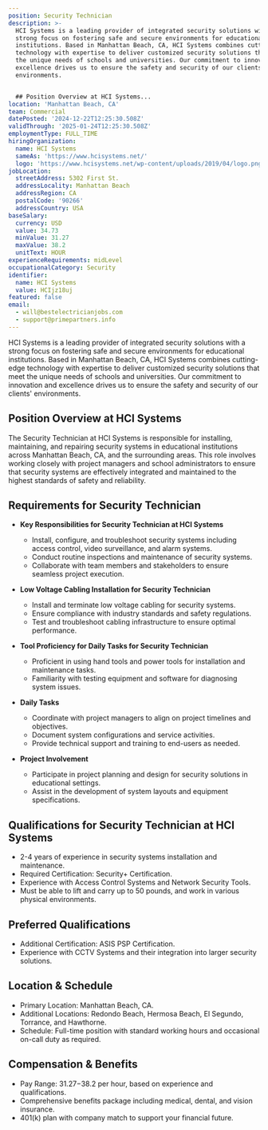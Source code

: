 ```yaml
---
position: Security Technician
description: >-
  HCI Systems is a leading provider of integrated security solutions with a
  strong focus on fostering safe and secure environments for educational
  institutions. Based in Manhattan Beach, CA, HCI Systems combines cutting-edge
  technology with expertise to deliver customized security solutions that meet
  the unique needs of schools and universities. Our commitment to innovation and
  excellence drives us to ensure the safety and security of our clients'
  environments.


  ## Position Overview at HCI Systems...
location: 'Manhattan Beach, CA'
team: Commercial
datePosted: '2024-12-22T12:25:30.508Z'
validThrough: '2025-01-24T12:25:30.508Z'
employmentType: FULL_TIME
hiringOrganization:
  name: HCI Systems
  sameAs: 'https://www.hcisystems.net/'
  logo: 'https://www.hcisystems.net/wp-content/uploads/2019/04/logo.png'
jobLocation:
  streetAddress: 5302 First St.
  addressLocality: Manhattan Beach
  addressRegion: CA
  postalCode: '90266'
  addressCountry: USA
baseSalary:
  currency: USD
  value: 34.73
  minValue: 31.27
  maxValue: 38.2
  unitText: HOUR
experienceRequirements: midLevel
occupationalCategory: Security
identifier:
  name: HCI Systems
  value: HCIjz18uj
featured: false
email:
  - will@bestelectricianjobs.com
  - support@primepartners.info
---
```




HCI Systems is a leading provider of integrated security solutions with a strong focus on fostering safe and secure environments for educational institutions. Based in Manhattan Beach, CA, HCI Systems combines cutting-edge technology with expertise to deliver customized security solutions that meet the unique needs of schools and universities. Our commitment to innovation and excellence drives us to ensure the safety and security of our clients' environments.

## Position Overview at HCI Systems
The Security Technician at HCI Systems is responsible for installing, maintaining, and repairing security systems in educational institutions across Manhattan Beach, CA, and the surrounding areas. This role involves working closely with project managers and school administrators to ensure that security systems are effectively integrated and maintained to the highest standards of safety and reliability.

## Requirements for Security Technician

- **Key Responsibilities for Security Technician at HCI Systems**
  - Install, configure, and troubleshoot security systems including access control, video surveillance, and alarm systems.
  - Conduct routine inspections and maintenance of security systems.
  - Collaborate with team members and stakeholders to ensure seamless project execution.

- **Low Voltage Cabling Installation for Security Technician**
  - Install and terminate low voltage cabling for security systems.
  - Ensure compliance with industry standards and safety regulations.
  - Test and troubleshoot cabling infrastructure to ensure optimal performance.

- **Tool Proficiency for Daily Tasks for Security Technician**
  - Proficient in using hand tools and power tools for installation and maintenance tasks.
  - Familiarity with testing equipment and software for diagnosing system issues.

- **Daily Tasks**
  - Coordinate with project managers to align on project timelines and objectives.
  - Document system configurations and service activities.
  - Provide technical support and training to end-users as needed.

- **Project Involvement**
  - Participate in project planning and design for security solutions in educational settings.
  - Assist in the development of system layouts and equipment specifications.

## Qualifications for Security Technician at HCI Systems

- 2-4 years of experience in security systems installation and maintenance.
- Required Certification: Security+ Certification.
- Experience with Access Control Systems and Network Security Tools.
- Must be able to lift and carry up to 50 pounds, and work in various physical environments.

## Preferred Qualifications

- Additional Certification: ASIS PSP Certification.
- Experience with CCTV Systems and their integration into larger security solutions.

## Location & Schedule

- Primary Location: Manhattan Beach, CA.
- Additional Locations: Redondo Beach, Hermosa Beach, El Segundo, Torrance, and Hawthorne.
- Schedule: Full-time position with standard working hours and occasional on-call duty as required.

## Compensation & Benefits

- Pay Range: $31.27-$38.2 per hour, based on experience and qualifications.
- Comprehensive benefits package including medical, dental, and vision insurance.
- 401(k) plan with company match to support your financial future.